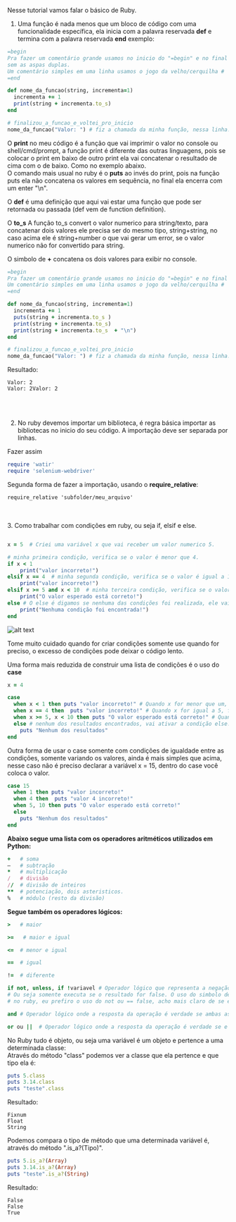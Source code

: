 Nesse tutorial vamos falar o básico de Ruby.


1. Uma função é nada menos que um bloco de código com uma funcionalidade específica, ela inicia com a palavra reservada **def** e termina com a palavra reservada **end** exemplo:

```ruby
=begin
Pra fazer um comentário grande usamos no inicio do "=begin" e no final do comentário usamos o "=end", 
sem as aspas duplas.
Um comentário simples em uma linha usamos o jogo da velho/cerquilha #
=end

def nome_da_funcao(string, incrementa=1)
  incrementa += 1
  print(string + incrementa.to_s) 
end

# finalizou_a_funcao_e_voltei_pro_inicio
nome_da_funcao("Valor: ") # fiz a chamada da minha função, nessa linha.

```
O **print** no meu código é a função que vai imprimir o valor no console ou shell/cmd/prompt, a função print é diferente das outras linguagens, pois se colocar o print em baixo de outro print ela vai concatenar o resultado de cima com o de baixo. Como no exemplo abaixo.<br>
O comando mais usual no ruby é o **puts** ao invés do print, pois na função puts ela não concatena os valores em sequência, no final ela encerra com um enter "\n".<br>

O **def** é uma definição que aqui vai estar uma função que pode ser retornada ou passada (def vem de function definition).<br>

O **to_s** A função to_s convert o valor numerico para string/texto, para concatenar dois valores ele precisa ser do mesmo tipo, string+string, no caso acima ele é string+number o que vai gerar um error, se o valor numerico não for convertido para string.<br>

O simbolo de **+**  concatena os dois valores para exibir no console.<br>

```ruby
=begin
Pra fazer um comentário grande usamos no inicio do "=begin" e no final do comentário usamos o "=end", sem as aspas duplas.
Um comentário simples em uma linha usamos o jogo da velho/cerquilha #
=end

def nome_da_funcao(string, incrementa=1)
  incrementa += 1
  puts(string + incrementa.to_s )
  print(string + incrementa.to_s)
  print(string + incrementa.to_s  + "\n")
end

# finalizou_a_funcao_e_voltei_pro_inicio
nome_da_funcao("Valor: ") # fiz a chamada da minha função, nessa linha.

```
Resultado:
```ruby:
Valor: 2
Valor: 2Valor: 2

```
<br><br>

2. No ruby devemos importar um biblioteca, é regra básica importar as bibliotecas no inicio do seu código. A importação deve ser separada por linhas.

Fazer assim
```ruby
require 'watir'
require 'selenium-webdriver'
```

Segunda forma de fazer a importação, usando o **require_relative**: 
```ruby:
require_relative 'subfolder/meu_arquivo'
```

<br><br>
3. Como trabalhar com condições em ruby, ou seja if, elsif e else.

```ruby

x = 5  # Criei uma variável x que vai receber um valor numerico 5.

# minha primeira condição, verifica se o valor é menor que 4.
if x < 1
    print("valor incorreto!")
elsif x == 4  # minha segunda condição, verifica se o valor é igual a 1.
    print("valor incorreto!")
elsif x >= 5 and x < 10  # minha terceira condição, verifica se o valor é maior e igual a 5 e menor que 10.
    print("O valor esperado está correto!")
else # O else é digamos se nenhuma das condições foi realizada, ele vai entrar nesse bloco de código.
    print("Nenhuma condição foi encontrada!")
end
```   
![alt text](http://diwo.bq.com/wp-content/uploads/2015/10/ifelse.png "Condição IF ELSE")

Tome muito cuidado quando for criar condições somente use quando for preciso, o excesso de condições pode deixar o código lento.

Uma forma mais reduzida de construir uma lista de condições é o uso do **case**
```ruby
x = 4

case
  when x < 1 then puts "valor incorreto!" # Quando x for menor que um, faça imprimir os valores.
  when x == 4 then  puts "valor incorreto!" # Quando x for igual a 5, faça imprimir os valores.
  when x >= 5, x < 10 then puts "O valor esperado está correto!" # Quando x for maior e igual a 5 e menor que 10, faça imprimir os valores.
  else # nenhum dos resultados encontrados, vai ativar a condição else. 
    puts "Nenhum dos resultados"
end
```
Outra forma de usar o case somente com condições de igualdade entre as condições, somente variando os valores, ainda é mais simples que acima, nesse caso não é preciso declarar a variável x = 15, dentro do case você coloca o valor.
```ruby
case 15
  when 1 then puts "valor incorreto!"
  when 4 then  puts "valor 4 incorreto!"
  when 5, 10 then puts "O valor esperado está correto!"
  else
    puts "Nenhum dos resultados"
end
```
**Abaixo segue uma lista com os operadores aritméticos utilizados em Python:**

```ruby
+   # soma
–   # subtração
*   # multiplicação
/   # divisão
//  # divisão de inteiros
**  # potenciação, dois asteristicos.
%   # módulo (resto da divisão)
```

**Segue também os operadores lógicos:**
```ruby
>   # maior

>=   # maior e igual

<=  # menor e igual

==  # igual

!=  # diferente

if not, unless, if !variavel # Operador lógico que representa a negação (inverso de true) da variável atual. 
# Ou seja somente executa se o resultado for false. O uso do simbolo de afirmação "!" para ter a condição negativa é a mais comum,
# no ruby, eu prefiro o uso do not ou == false, acho mais claro de se entender.

and # Operador lógico onde a resposta da operação é verdade se ambas as variáveis de entrada forem verdadeiras.

or ou ||  # Operador lógico onde a resposta da operação é verdade se e somente se pelo menos uma das variáveis de entrada for verdade.
```

No Ruby tudo é objeto, ou seja uma variável é um objeto e pertence a uma determinada classe:<br>
Através do método "class" podemos ver a classe que ela pertence e que tipo ela é:<br>
```ruby
puts 5.class
puts 3.14.class
puts "teste".class
```
Resultado:
```
Fixnum
Float
String
```

Podemos compara o tipo de método que uma determinada variável é, através do método ".is_a?(Tipo)".
```ruby
puts 5.is_a?(Array)
puts 3.14.is_a?(Array)
puts "teste".is_a?(String)
```

Resultado:
```
False
False
True
```
